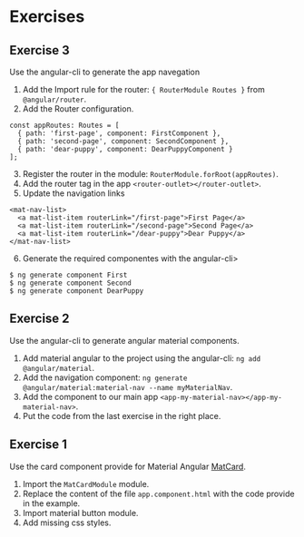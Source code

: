 # Exercises

## Exercise 3
Use the angular-cli to generate the app navegation

1. Add the Import rule for the router: `{ RouterModule Routes }` from `@angular/router`.
2. Add the Router configuration.
```
const appRoutes: Routes = [
  { path: 'first-page', component: FirstComponent },
  { path: 'second-page', component: SecondComponent },
  { path: 'dear-puppy', component: DearPuppyComponent }
];
```
3. Register the router in the module: `RouterModule.forRoot(appRoutes)`.
4. Add the router tag in the app `<router-outlet></router-outlet>`.
5. Update the navigation links
```
<mat-nav-list>
  <a mat-list-item routerLink="/first-page">First Page</a>
  <a mat-list-item routerLink="/second-page">Second Page</a>
  <a mat-list-item routerLink="/dear-puppy">Dear Puppy</a>
</mat-nav-list>
```
6. Generate the required componentes with the angular-cli>
```
$ ng generate component First
$ ng generate component Second
$ ng generate component DearPuppy
```

## Exercise 2

Use the angular-cli to generate angular material components.

1. Add material angular to the project using the angular-cli: `ng add @angular/material`.
2. Add the navigation component: `ng generate @angular/material:material-nav --name myMaterialNav`.
3. Add the component to our main app `<app-my-material-nav></app-my-material-nav>`.
4. Put the code from the last exercise in the right place.

## Exercise 1

Use the card component provide for Material Angular [MatCard](https://material.angular.io/components/card/overview).

1. Import the `MatCardModule` module.
2. Replace the content of the file `app.component.html` with the code provide in the example.
3. Import material button module.
4. Add missing css styles.
